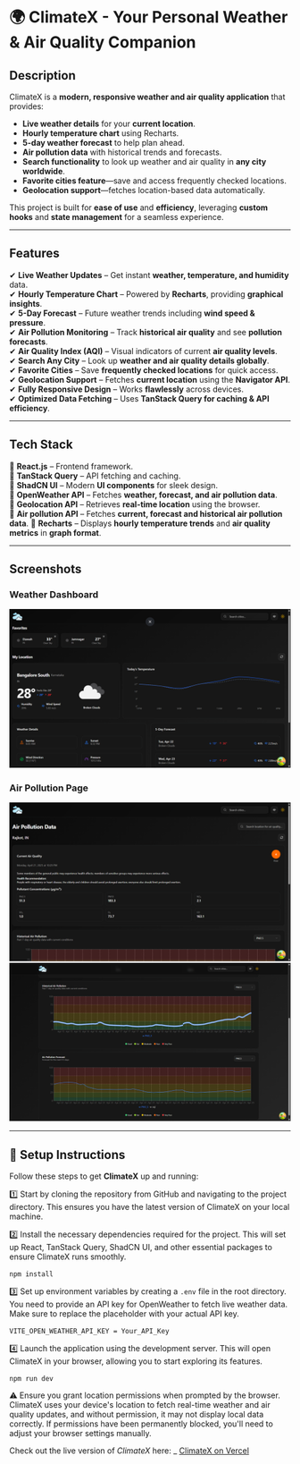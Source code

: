# 🌍 **ClimateX - Your Personal Weather & Air Quality Companion**

## **Description**
ClimateX is a **modern, responsive weather and air quality application** that provides:
- **Live weather details** for your **current location**.
- **Hourly temperature chart** using Recharts.
- **5-day weather forecast** to help plan ahead.
- **Air pollution data** with historical trends and forecasts.
- **Search functionality** to look up weather and air quality in **any city worldwide**.
- **Favorite cities feature**—save and access frequently checked locations.
- **Geolocation support**—fetches location-based data automatically.

This project is built for **ease of use** and **efficiency**, leveraging **custom hooks** and **state management** for a seamless experience.

---

## **Features**
✔ **Live Weather Updates** – Get instant **weather, temperature, and humidity** data.  
✔ **Hourly Temperature Chart** – Powered by **Recharts**, providing **graphical insights**.  
✔ **5-Day Forecast** – Future weather trends including **wind speed & pressure**.  
✔ **Air Pollution Monitoring** – Track **historical air quality** and see **pollution forecasts**.  
✔ **Air Quality Index (AQI)** – Visual indicators of current **air quality levels**.  
✔ **Search Any City** – Look up **weather and air quality details globally**.  
✔ **Favorite Cities** – Save **frequently checked locations** for quick access.  
✔ **Geolocation Support** – Fetches **current location** using the **Navigator API**.  
✔ **Fully Responsive Design** – Works **flawlessly** across devices.  
✔ **Optimized Data Fetching** – Uses **TanStack Query for caching & API efficiency**.  

---

## **Tech Stack**
🔹 **React.js** – Frontend framework.  
🔹 **TanStack Query** – API fetching and caching.  
🔹 **ShadCN UI** – Modern **UI components** for sleek design.  
🔹 **OpenWeather API** – Fetches **weather, forecast, and air pollution data**.  
🔹 **Geolocation API** – Retrieves **real-time location** using the browser.  
🔹 **Air pollution API** – Fetches **current, forecast and historical air pollution data**. 
🔹 **Recharts** – Displays **hourly temperature trends** and **air quality metrics** in **graph format**.  

---

## **Screenshots**

### Weather Dashboard
![Weather Dashboard](/public/images/weather-dashboard.png)

### Air Pollution Page
![Air Pollution Current](/public/images/air-pollution.png)
![Air Pollution Historical](/public/images/air-pollution-forecast.png)


---

## 🚀 Setup Instructions

Follow these steps to get **ClimateX** up and running:

1️⃣ Start by cloning the repository from GitHub and navigating to the project directory. This ensures you have the latest version of ClimateX on your local machine.

2️⃣ Install the necessary dependencies required for the project. This will set up React, TanStack Query, ShadCN UI, and other essential packages to ensure ClimateX runs smoothly.
```
npm install
```

3️⃣ Set up environment variables by creating a `.env` file in the root directory. You need to provide an API key for OpenWeather to fetch live weather data. Make sure to replace the placeholder with your actual API key.
```
VITE_OPEN_WEATHER_API_KEY = Your_API_Key
```

4️⃣ Launch the application using the development server. This will open ClimateX in your browser, allowing you to start exploring its features.
```
npm run dev
```

⚠️ Ensure you grant location permissions when prompted by the browser. ClimateX uses your device's location to fetch real-time weather and air quality updates, and without permission, it may not display local data correctly. If permissions have been permanently blocked, you'll need to adjust your browser settings manually.

Check out the live version of *ClimateX* here: _
[ClimateX on Vercel](https://climatex.vercel.app/)
